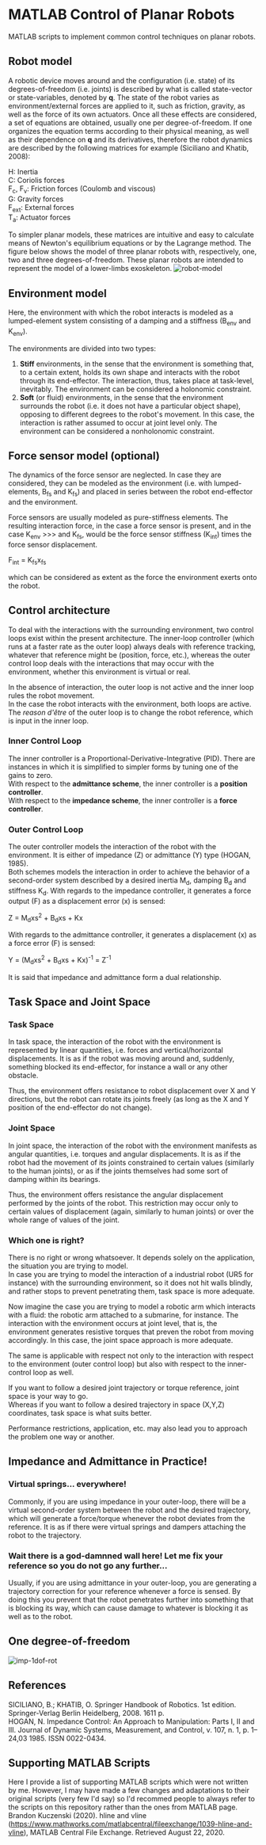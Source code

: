 # MATLAB Control of Planar Robots
MATLAB scripts to implement common control techniques on planar robots.
<!---
1. 1-DoF
   1. Impedance
      1. Joint
      1. Task
   1. Admittance
      1. Joint
      1. Task
1. 2-DoF
   1. Impedance
      1. Joint
      1. Task
   2. Admittance
      1. Joint
      2. Task
     ---> 
## Robot model
A robotic device moves around and the configuration (i.e. state) of its degrees-of-freedom (i.e. joints) is described by what is called state-vector or state-variables, denoted by <b>q</b>.
The state of the robot varies as environment/external forces are applied to it, such as friction, gravity, as well as the force of its own actuators.
Once all these effects are considered, a set of equations are obtained, usually one per degree-of-freedom.
If one organizes the equation terms according to their physical meaning, as well as their dependence on <b>q</b> and its derivatives, therefore the robot dynamics are described by the following matrices for example (Siciliano and Khatib, 2008):

H: Inertia\
C: Coriolis forces\
F<sub>c</sub>, F<sub>v</sub>: Friction forces (Coulomb and viscous)\
G: Gravity forces\
F<sub>ext</sub>: External forces\
T<sub>a</sub>: Actuator forces

To simpler planar models, these matrices are intuitive and easy to calculate means of Newton's equilibrium equations or by the Lagrange method.
The figure below shows the model of three planar robots with, respectively, one, two and three degrees-of-freedom. These planar robots are intended to represent the model of a lower-limbs exoskeleton.
![robot-model](https://github.com/iikaro/planar-robot-control/blob/master/drawings/robot-model.png)

## Environment model
Here, the environment with which the robot interacts is modeled as a lumped-element system consisting of a damping and a stiffness (B<sub>env</sub> and K<sub>env</sub>).

The environments are divided into two types: 
1. <b>Stiff</b> environments, in the sense that the environment is something that, to a certain extent, holds its own shape and interacts with the robot through its end-effector. The interaction, thus, takes place at task-level, inevitably. The environment can be considered a holonomic constraint.
2. <b>Soft</b> (or fluid) environments, in the sense that the environment surrounds the robot (i.e. it does not have a particular object shape), opposing to different degrees to the robot's movement. In this case, the interaction is rather assumed to occur at joint level only. The environment can be considered a nonholonomic constraint.

## Force sensor model (optional)
The dynamics of the force sensor are neglected. In case they are considered, they can be modeled as the environment (i.e. with lumped-elements, B<sub>fs</sub> and K<sub>fs</sub>) and placed in series between the robot end-effector and the environment.

Force sensors are usually modeled as pure-stiffness elements. The resulting interaction force, in the case a force sensor is present, and in the case K<sub>env</sub> >>> and K<sub>fs</sub>, would be the force sensor stiffness (K<sub>int</sub>) times the force sensor displacement.

F<sub>int</sub> = K<sub>fs</sub>x<sub>fs</sub>

which can be considered as extent as the force the environment exerts onto the robot.

## Control architecture
To deal with the interactions with the surrounding environment, two control loops exist within the present architecture. The inner-loop controller (which runs at a faster rate as the outer loop) always deals with reference tracking, whatever that reference might be (position, force, etc.), whereas the outer control loop deals with the interactions that may occur with the environment, whether this environment is virtual or real.

In the absence of interaction, the outer loop is not active and the inner loop rules the robot movement.\
In the case the robot interacts with the environment, both loops are active.\
The <i>reason d'être</i> of the outer loop is to change the robot reference, which is input in the inner loop.
   
### Inner Control Loop
   The inner controller is a Proportional-Derivative-Integrative (PID). There are instances in which it is simplified to simpler forms by tuning one of the gains to zero.\
   With respect to the <b>admittance scheme</b>, the inner controller is a <b>position controller</b>.\
   With respect to the <b>impedance scheme</b>, the inner controller is a <b>force controller</b>.
   
### Outer Control Loop
   The outer controller models the interaction of the robot with the environment. It is either of impedance (Z) or admittance (Y) type (HOGAN, 1985).\
   Both schemes models the interaction in order to achieve the behavior of a second-order system described by a desired inertia M<sub>d</sub>, damping B<sub>d</sub> and stiffness K<sub>d</sub>.
   With regards to the impedance controller, it generates a force output (F) as a displacement error (x) is sensed:
   
   Z = M<sub>d</sub>xs<sup>2</sup> + B<sub>d</sub>xs + Kx
   
   With regards to the admittance controller, it generates a displacement (x) as a force error (F) is sensed:
   
   Y = (M<sub>d</sub>xs<sup>2</sup> + B<sub>d</sub>xs + Kx)<sup>-1</sup> = Z<sup>-1</sup>
   
   It is said that impedance and admittance form a dual relationship.
   
## Task Space and Joint Space
### Task Space
In task space, the interaction of the robot with the environment is represented by linear quantities, i.e. forces and vertical/horizontal displacements. It is as if the robot was moving around and, suddenly, something blocked its end-effector, for instance a wall or any other obstacle.

Thus, the environment offers resistance to robot displacement over X and Y directions, but the robot can rotate its joints freely (as long as the X and Y position of the end-effector do not change).

### Joint Space
In joint space, the interaction of the robot with the environment manifests as angular quantities, i.e. torques and angular displacements. It is as if the robot had the movement of its joints constrained to certain values (similarly to the human joints), or as if the joints themselves had some sort of damping within its bearings.

Thus, the environment offers resistance the angular displacement performed by the joints of the robot. This restriction may occur only to certain values of displacement (again, similarly to human joints) or over the whole range of values of the joint.

### Which one is right?
There is no right or wrong whatsoever. It depends solely on the application, the situation you are trying to model.\
In case you are trying to model the interaction of a industrial robot (UR5 for instance) with the surrounding environment, so it does not hit walls blindly, and rather stops to prevent penetrating them, task space is more adequate.

Now imagine the case you are trying to model a robotic arm which interacts with a fluid: the robotic arm attached to a submarine, for instance. The interaction with the environment occurs at joint level, that is, the environment generates resistive torques that preven the robot from moving accordingly. In this case, the joint space approach is more adequate.

The same is applicable with respect not only to the interaction with respect to the environment (outer control loop) but also with respect to the inner-control loop as well.

If you want to follow a desired joint trajectory or torque reference, joint space is your way to go.\
Whereas if you want to follow a desired trajectory in space (X,Y,Z) coordinates, task space is what suits better.

Performance restrictions, application, etc. may also lead you to approach the problem one way or another.

## Impedance and Admittance in Practice!
### Virtual springs... everywhere!
Commonly, if you are using impedance in your outer-loop, there will be a virtual second-order system between the robot and the desired trajectory, which will generate a force/torque whenever the robot deviates from the reference. It is as if there were virtual springs and dampers attaching the robot to the trajectory.

### Wait there is a god-damnned wall here! Let me fix your reference so you do not go any further...
Usually, if you are using admittance in your outer-loop, you are generating a trajectory correction for your reference whenever a force is sensed. By doing this you prevent that the robot penetrates further into something that is blocking its way, which can cause damage to whatever is blocking it as well as to the robot.

## One degree-of-freedom
![imp-1dof-rot](https://github.com/iikaro/planar-robot-control/blob/master/drawings/imp-1dof/imp-1dof-joint.png)

## References
SICILIANO, B.; KHATIB, O. Springer Handbook of Robotics. 1st edition. Springer-Verlag Berlin Heidelberg, 2008. 1611 p.\
HOGAN, N. Impedance Control: An Approach to Manipulation: Parts I, II and III. Journal of Dynamic Systems, Measurement, and Control, v. 107, n. 1, p. 1–24,03 1985. ISSN 0022-0434.

## Supporting MATLAB Scripts
Here I provide a list of supporting MATLAB scripts which were not written by me. However, I may have made a few changes and adaptations to their original scripts (very few I'd say) so I'd recommed people to always refer to the scripts on this repository rather than the ones from MATLAB page.\
Brandon Kuczenski (2020). hline and vline (https://www.mathworks.com/matlabcentral/fileexchange/1039-hline-and-vline), MATLAB Central File Exchange. Retrieved August 22, 2020. 
